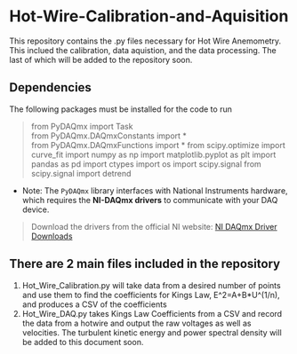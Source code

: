 # Hot-Wire-Calibration-and-Aquisition

This repository contains the .py files necessary for Hot Wire Anemometry. This inclued the calibration, data aquistion, and the data processing. The last of which will be added to the repository soon.

## Dependencies 
The following packages must be installed for the code to run

> from PyDAQmx import Task <br>
> from PyDAQmx.DAQmxConstants import * <br>
> from PyDAQmx.DAQmxFunctions import *
> from scipy.optimize import curve_fit
> import numpy as np
> import matplotlib.pyplot as plt
> import pandas as pd
> import ctypes
> import os
> import scipy.signal
> from scipy.signal import detrend

* Note: The `PyDAQmx` library interfaces with National Instruments hardware, which requires the **NI-DAQmx drivers** to communicate with your DAQ device.  
> Download the drivers from the official NI website: [NI DAQmx Driver Downloads](https://www.ni.com/en-us/support/downloads/drivers/download.ni-daqmx.html)

## There are 2 main files included in the repository
1) Hot_Wire_Calibration.py will take data from a desired number of points and use them to find the coefficients for Kings Law, E^2=A+B*U^(1/n), and produces a CSV of the coefficients
2) Hot_Wire_DAQ.py takes Kings Law Coefficients from a CSV and record the data from a hotwire and output the raw voltages as well as velocities. The turbulent kinetic energy and power spectral density will be added to this document soon.
